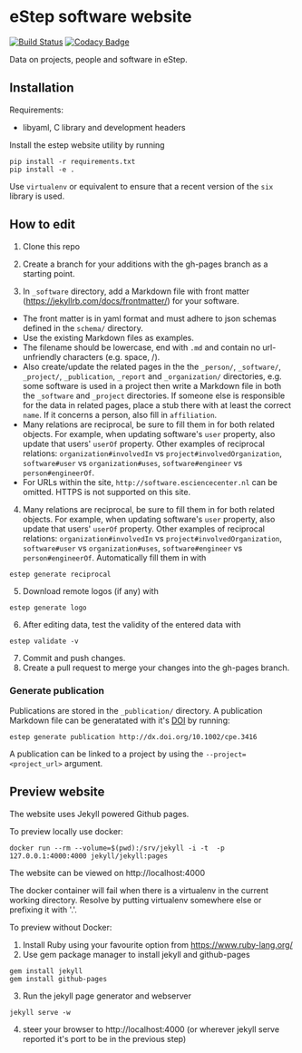 # eStep software website

[![Build Status](https://travis-ci.org/NLeSC/software.esciencecenter.nl.svg?branch=gh-pages)](https://travis-ci.org/NLeSC/software.esciencecenter.nl)
[![Codacy Badge](https://api.codacy.com/project/badge/grade/30fa8eb9a38c44cf85dbfd353b7f4688)](https://www.codacy.com/app/NLeSC/software-esciencecenter-nl)

Data on projects, people and software in eStep.

## Installation

Requirements:

* libyaml, C library and development headers

Install the estep website utility by running
```shell
pip install -r requirements.txt
pip install -e .
```
Use `virtualenv` or equivalent to ensure that a recent version of the `six` library is used.

## How to edit

1. Clone this repo
2. Create a branch for your additions with the gh-pages branch as a starting point.

3. In `_software` directory, add a Markdown file with front matter (https://jekyllrb.com/docs/frontmatter/) for your software.

  * The front matter is in yaml format and must adhere to json schemas defined in the `schema/` directory.
  * Use the existing Markdown files as examples.
  * The filename should be lowercase, end with `.md` and contain no url-unfriendly characters (e.g. space, /).
  * Also create/update the related pages in the the `_person/`, `_software/`, `_project/`, `_publication`, `_report` and `_organization/` directories, e.g. some software is used in a project then write a Markdown file in both the `_software` and `_project` directories. If someone else is responsible for the data in related pages, place a stub there with at least the correct `name`. If it concerns a person, also fill in `affiliation`.
  * Many relations are reciprocal, be sure to fill them in for both related objects. For example, when updating software's `user` property, also update that users' `userOf` property. Other examples of reciprocal relations: `organization#involvedIn` vs `project#involvedOrganization`, `software#user` vs `organization#uses`, `software#engineer` vs `person#engineerOf`.
  * For URLs within the site, `http://software.esciencecenter.nl` can be omitted. HTTPS is not supported on this site.

4. Many relations are reciprocal, be sure to fill them in for both related objects. For example, when updating software's `user` property, also update that users' `userOf` property. Other examples of reciprocal relations: `organization#involvedIn` vs `project#involvedOrganization`, `software#user` vs `organization#uses`, `software#engineer` vs `person#engineerOf`. Automatically fill them in with
```
estep generate reciprocal
```
5. Download remote logos (if any) with
```
estep generate logo
```
6. After editing data, test the validity of the entered data with
```
estep validate -v
```
7. Commit and push changes.
8. Create a pull request to merge your changes into the gh-pages branch.

### Generate publication

Publications are stored in the `_publication/` directory.
A publication Markdown file can be generatated with it's [DOI](http://www.doi.org/) by running:
```
estep generate publication http://dx.doi.org/10.1002/cpe.3416
```

A publication can be linked to a project by using the `--project=<project_url>` argument.

## Preview website

The website uses Jekyll powered Github pages.

To preview locally use docker:
```
docker run --rm --volume=$(pwd):/srv/jekyll -i -t  -p 127.0.0.1:4000:4000 jekyll/jekyll:pages
```
The website can be viewed on http://localhost:4000

The docker container will fail when there is a virtualenv in the current working directory.
Resolve by putting virtualenv somewhere else or prefixing it with '.'.

To preview without Docker:
1. Install Ruby using your favourite option from https://www.ruby-lang.org/
2. Use gem package manager to install jekyll and github-pages
```
gem install jekyll
gem install github-pages
```
3. Run the jekyll page generator and webserver
```
jekyll serve -w
```
4. steer your browser to http://localhost:4000 (or wherever jekyll serve reported it's port to be in the previous step)
